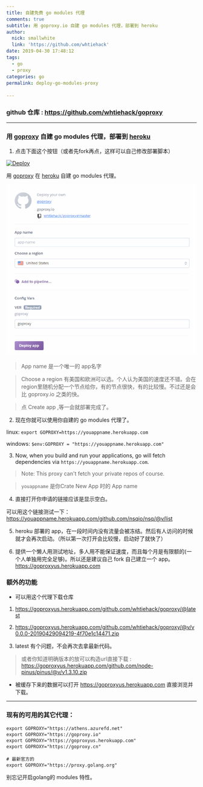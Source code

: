 ```yaml
---
title: 自建免费 go modules 代理
comments: true
subtitle: 用 goproxy.io 自建 go modules 代理，部署到 heroku
author:
  nick: smallwhite
  link: 'https://github.com/whtiehack'
date: 2019-04-30 17:48:12
tags: 
  - go
  - proxy
categories: go
permalink: deploy-go-modules-proxy

---
```




### github 仓库 : <https://github.com/whtiehack/goproxy>



---



### 用 [goproxy](https://github.com/goproxyio/goproxy) 自建 go modules 代理，部署到 [heroku](https://heroku.com)




1. 点击下面这个按钮（或者先fork再点，这样可以自己修改部署脚本）

[![Deploy](https://www.herokucdn.com/deploy/button.png)](https://heroku.com/deploy?template=https://github.com/whtiehack/goproxy/tree/master)

用 [goproxy](https://github.com/goproxyio/goproxy) 在 [heroku](https://heroku.com) 自建 go modules 代理。



![image](/images/56861611-1606b680-69d5-11e9-825a-6fa111a782ed.png)



> App name  是一个唯一的 app名字

> Choose a region 有美国和欧洲可以选。个人认为美国的速度还不错。会在region里随机分配一个节点给你，有的节点很快，有的比较慢。不过还是会比 goproxy.io 之类的快。

> 点 Create app ,等一会就部署完成了。


2. 现在你就可以使用你自建的 go modules 代理了。

linux:
`export GOPROXY=https://youappname.herokuapp.com`

windows:
`$env:GOPROXY = "https://youappname.herokuapp.com"`


3. Now, when you build and run your applications, go will fetch dependencies via `https://youappname.herokuapp.com`.


> Note: This proxy can't fetch your private repos of course.

> `youappname` 是你Crate New App 时的 App name



4. 直接打开你申请的链接应该是显示空白。

可以用这个链接测试一下： https://youappname.herokuapp.com/github.com/nsqio/nsq/@v/list


5. heroku 部署的 app，在一段时间内没有流量会被冻结。然后有人访问的时候就才会再次启动。（所以第一次打开会比较慢，启动好了就快了）

6. 提供一个懒人用测试地址，多人用不能保证速度，而且每个月是有限额的(一个人单独用完全足够)。所以还是建议自己 fork 自己建立一个 app。 https://goproxyus.herokuapp.com



###  额外的功能

* 可以用这个代理下载仓库 

1. https://goproxyus.herokuapp.com/github.com/whtiehack/goproxy/@latest

2. https://goproxyus.herokuapp.com/github.com/whtiehack/goproxy/@v/v0.0.0-20190429094219-4f70e1c14471.zip

3. latest 有个问题，不会再次去拿最新代码。

> 或者你知道明确版本的放可以构造url直接下载 : https://goproxyus.herokuapp.com/github.com/node-pinus/pinus/@v/v1.3.10.zip


* 被缓存下来的数据可以打开 https://goproxyus.herokuapp.com 直接浏览并下载。





----



### 现有的可用的其它代理：

```shell
export GOPROXY="https://athens.azurefd.net"
export GOPROXY="https://goproxy.io"
export GOPROXY="https://goproxyus.herokuapp.com"
export GOPROXY="https://goproxy.cn"

# 最新官方的
export GOPROXY="https://proxy.golang.org"

```



别忘记开启golang的 modules 特性。

